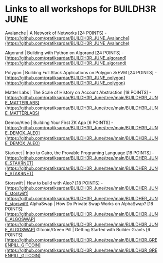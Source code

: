 # Links to all workshops for BUILDH3R JUNE

Avalanche | A Network of Networks [24 POINTS] -  [https://github.com/pratiksardar/BUILDH3R_JUNE_Avalanche](https://github.com/pratiksardar/BUILDH3R_JUNE_Avalanche)

Algorand | Building with Python on Algorand [24 POINTS] - [https://github.com/pratiksardar/BUILDH3R_JUNE_algorand](https://github.com/pratiksardar/BUILDH3R_JUNE_algorand)

Polygon | Building Full Stack Applications on Polygon zkEVM [24 POINTS] - [https://github.com/pratiksardar/BUILDH3R_JUNE_polygon](https://github.com/pratiksardar/BUILDH3R_JUNE_polygon)

Matter Labs | The Scale of History on Account Abstraction [18 POINTS] - [https://github.com/pratiksardar/BUILDH3R_June/tree/main/BUILDH3R_JUNE_MATTERLABS](https://github.com/pratiksardar/BUILDH3R_June/tree/main/BUILDH3R_JUNE_MATTERLABS)

Demox/Aleo | Building Your First ZK App [6 POINTS] - [https://github.com/pratiksardar/BUILDH3R_June/tree/main/BUILDH3R_JUNE_DEMOX_ALEO](https://github.com/pratiksardar/BUILDH3R_June/tree/main/BUILDH3R_JUNE_DEMOX_ALEO)

Starknet | Intro to Cairo, the Provable Programing Language [18 POINTS] - [https://github.com/pratiksardar/BUILDH3R_June/tree/main/BUILDHER_JUNE_STAKRNET](https://github.com/pratiksardar/BUILDH3R_June/tree/main/BUILDHER_JUNE_STAKRNET)

Storswift | How to build with Aleo? [18 POINTS] - [https://github.com/pratiksardar/BUILDH3R_June/tree/main/BUILDHER_JUNE_storswift](https://github.com/pratiksardar/BUILDH3R_June/tree/main/BUILDHER_JUNE_storswift)
AlphaSwap | How Do Private Swap Works on AlphaSwap? [18 POINTS] [https://github.com/pratiksardar/BUILDH3R_June/tree/main/BUILDH3R_JUNE_ALGOSWAP](https://github.com/pratiksardar/BUILDH3R_June/tree/main/BUILDH3R_JUNE_ALGOSWAP)
Gitcoin/Green Pill | Getting Started with Builder Grants [6 POINTS] [https://github.com/pratiksardar/BUILDH3R_June/tree/main/BUILDH3R_GREENPILL_GITCOIN](https://github.com/pratiksardar/BUILDH3R_June/tree/main/BUILDH3R_GREENPILL_GITCOIN)